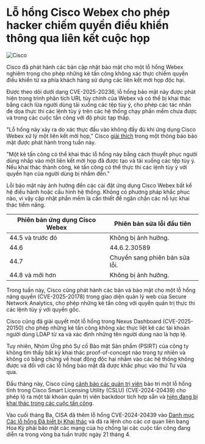 # Lỗ hổng Cisco Webex cho phép hacker chiếm quyền điều khiển thông qua liên kết cuộc họp

![Cisco](https://www.bleepstatic.com/content/hl-images/2025/03/04/Cisco_headpic.jpg)

Cisco đã phát hành các bản cập nhật bảo mật cho một lỗ hổng Webex nghiêm trọng cho phép những kẻ tấn công không xác thực chiếm quyền điều khiển từ xa phía khách hàng sử dụng các liên kết mời họp độc hại.

Được theo dõi dưới dạng CVE-2025-20236, lỗ hổng bảo mật này được phát hiện trong trình phân tích URL tùy chỉnh của Webex và có thể bị khai thác bằng cách lừa người dùng tải xuống các tệp tùy ý, cho phép các tác nhân đe dọa thực thi các lệnh tùy ý trên các hệ thống chạy phần mềm chưa được vá trong các cuộc tấn công với độ phức tạp thấp.

"Lỗ hổng này xảy ra do xác thực đầu vào không đầy đủ khi ứng dụng Cisco Webex xử lý một liên kết mời họp," Cisco [giải thích](https://sec.cloudapps.cisco.com/security/center/content/CiscoSecurityAdvisory/cisco-sa-webex-app-client-rce-ufyMMYLC) trong một thông báo bảo mật được phát hành trong tuần này.

"Một kẻ tấn công có thể khai thác lỗ hổng này bằng cách thuyết phục người dùng nhấp vào một liên kết mời họp đã được tạo và tải xuống các tệp tùy ý. Nếu khai thác thành công, kẻ tấn công có thể thực thi các lệnh tùy ý với quyền hạn của người dùng bị nhắm đến."

Lỗi bảo mật này ảnh hưởng đến các cài đặt ứng dụng Cisco Webex bất kể hệ điều hành hoặc cấu hình hệ thống. Không có phương pháp khắc phục nào, vì vậy cập nhật phần mềm là cần thiết để ngăn chặn các nỗ lực khai thác tiềm năng.

| Phiên bản ứng dụng Cisco Webex | Phiên bản sửa lỗi đầu tiên   |
| ------------------------------- | ---------------------------- |
| 44.5 và trước đó                | Không bị ảnh hưởng.          |
| 44.6                            | 44.6.2.30589                 |
| 44.7                            | Chuyển sang phiên bản sửa lỗi.|
| 44.8 và mới hơn                 | Không bị ảnh hưởng.          |

Trong tuần này, Cisco cũng phát hành các bản vá bảo mật cho một lỗ hổng nâng quyền (CVE-2025-20178) trong giao diện quản lý web của Secure Network Analytics, cho phép những kẻ tấn công với quyền quản trị thực thi các lệnh tùy ý với quyền gốc.

Cisco cũng đã giải quyết một lỗ hổng trong Nexus Dashboard (CVE-2025-20150) cho phép những kẻ tấn công không xác thực liệt kê các tài khoản người dùng LDAP từ xa và xác định những tên người dùng nào là hợp lệ.

Tuy nhiên, Nhóm Ứng phó Sự cố Bảo mật Sản phẩm (PSIRT) của công ty không tìm thấy bất kỳ khai thác proof-of-concept nào trong tự nhiên và không có bằng chứng về hoạt động độc hại nhằm vào các hệ thống không được vá đối với các lỗ hổng bảo mật đã được khắc phục vào thứ Tư vừa qua.

Đầu tháng này, Cisco cũng [cảnh báo các quản trị viên](https://www.bleepingcomputer.com/news/security/cisco-warns-of-cslu-backdoor-admin-account-used-in-attacks/) bảo trì một lỗ hổng tĩnh trong Cisco Smart Licensing Utility (CSLU) (CVE-2024-20439) cho phép lộ ra một tài khoản quản trị viên backdoor tích hợp sẵn và [hiện đang bị khai thác trong các cuộc tấn công](https://www.bleepingcomputer.com/news/security/critical-cisco-smart-licensing-utility-flaws-now-exploited-in-attacks/).

Vào cuối tháng Ba, CISA đã thêm lỗ hổng CVE-2024-20439 vào [Danh mục Các lỗ hổng Đã biết bị Khai thác](https://www.cisa.gov/known-exploited-vulnerabilities-catalog?search%5Fapi%5Ffulltext=CVE-2024-20439&field%5Fdate%5Fadded%5Fwrapper=all&field%5Fcve=&sort%5Fby=field%5Fdate%5Fadded&items%5Fper%5Fpage=20&url=) và đã ra lệnh cho các cơ quan liên bang Hoa Kỳ phải bảo mật các mạng của họ chống lại các cuộc tấn công đang diễn ra trong vòng ba tuần trước ngày 21 tháng 4.